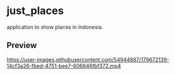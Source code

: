 # just_places

application to show places in Indonesia.

## Preview

https://user-images.githubusercontent.com/54944887/179672139-14cf3a26-fbed-4751-bee7-606646fbf372.mp4

